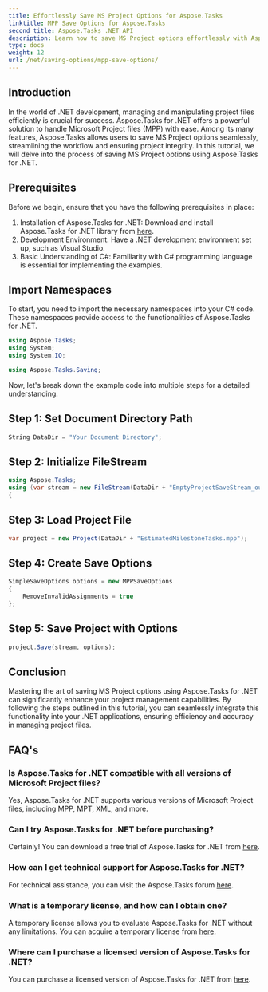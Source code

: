 ```yaml
---
title: Effortlessly Save MS Project Options for Aspose.Tasks
linktitle: MPP Save Options for Aspose.Tasks
second_title: Aspose.Tasks .NET API
description: Learn how to save MS Project options effortlessly with Aspose.Tasks for .NET. Boost your project management efficiency.
type: docs
weight: 12
url: /net/saving-options/mpp-save-options/
---
```

## Introduction
In the world of .NET development, managing and manipulating project files efficiently is crucial for success. Aspose.Tasks for .NET offers a powerful solution to handle Microsoft Project files (MPP) with ease. Among its many features, Aspose.Tasks allows users to save MS Project options seamlessly, streamlining the workflow and ensuring project integrity. In this tutorial, we will delve into the process of saving MS Project options using Aspose.Tasks for .NET.
## Prerequisites
Before we begin, ensure that you have the following prerequisites in place:
1. Installation of Aspose.Tasks for .NET: Download and install Aspose.Tasks for .NET library from [here](https://releases.aspose.com/tasks/net/).
2. Development Environment: Have a .NET development environment set up, such as Visual Studio.
3. Basic Understanding of C#: Familiarity with C# programming language is essential for implementing the examples.

## Import Namespaces
To start, you need to import the necessary namespaces into your C# code. These namespaces provide access to the functionalities of Aspose.Tasks for .NET.

```csharp
using Aspose.Tasks;
using System;
using System.IO;

using Aspose.Tasks.Saving;
```

Now, let's break down the example code into multiple steps for a detailed understanding.
## Step 1: Set Document Directory Path
```csharp
String DataDir = "Your Document Directory";
```
## Step 2: Initialize FileStream
```csharp
using Aspose.Tasks;
using (var stream = new FileStream(DataDir + "EmptyProjectSaveStream_out.xml", FileMode.Create, FileAccess.Write))
{
```
## Step 3: Load Project File
```csharp
var project = new Project(DataDir + "EstimatedMilestoneTasks.mpp");
```
## Step 4: Create Save Options
```csharp
SimpleSaveOptions options = new MPPSaveOptions
{
	RemoveInvalidAssignments = true
};
```
## Step 5: Save Project with Options
```csharp
project.Save(stream, options);
```

## Conclusion
Mastering the art of saving MS Project options using Aspose.Tasks for .NET can significantly enhance your project management capabilities. By following the steps outlined in this tutorial, you can seamlessly integrate this functionality into your .NET applications, ensuring efficiency and accuracy in managing project files.

## FAQ's
### Is Aspose.Tasks for .NET compatible with all versions of Microsoft Project files?
Yes, Aspose.Tasks for .NET supports various versions of Microsoft Project files, including MPP, MPT, XML, and more.
### Can I try Aspose.Tasks for .NET before purchasing?
Certainly! You can download a free trial of Aspose.Tasks for .NET from [here](https://releases.aspose.com/).
### How can I get technical support for Aspose.Tasks for .NET?
For technical assistance, you can visit the Aspose.Tasks forum [here](https://forum.aspose.com/c/tasks/15).
### What is a temporary license, and how can I obtain one?
A temporary license allows you to evaluate Aspose.Tasks for .NET without any limitations. You can acquire a temporary license from [here](https://purchase.aspose.com/temporary-license/).
### Where can I purchase a licensed version of Aspose.Tasks for .NET?
You can purchase a licensed version of Aspose.Tasks for .NET from [here](https://purchase.aspose.com/buy).
